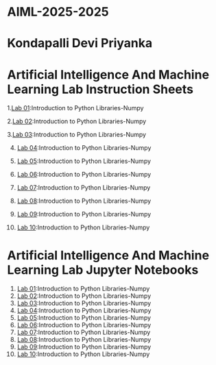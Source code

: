 # AIML-2025-2025
# Kondapalli Devi Priyanka
# Artificial Intelligence And Machine Learning Lab Instruction Sheets

1.[Lab 01]():Introduction to Python Libraries-Numpy

2.[Lab 02]():Introduction to Python Libraries-Numpy

3.[Lab 03]():Introduction to Python Libraries-Numpy

4. [Lab 04](https://github.com/2303A51108/AIML-2025/blob/main/AIML_A4%20(1).pdf):Introduction to Python Libraries-Numpy

5. [Lab 05](https://github.com/2303A51108/AIML-2025/blob/main/AIML_A5.pdf):Introduction to Python Libraries-Numpy

6. [Lab 06]():Introduction to Python Libraries-Numpy

7. [Lab 07]():Introduction to Python Libraries-Numpy

8. [Lab 08]():Introduction to Python Libraries-Numpy

9. [Lab 09]():Introduction to Python Libraries-Numpy

10. [Lab 10]():Introduction to Python Libraries-Numpy

# Artificial Intelligence And Machine Learning Lab Jupyter Notebooks
1. [Lab 01]():Introduction to Python Libraries-Numpy
2. [Lab 02]():Introduction to Python Libraries-Numpy
3. [Lab 03]():Introduction to Python Libraries-Numpy
4. [Lab 04]():Introduction to Python Libraries-Numpy
5. [Lab 05]():Introduction to Python Libraries-Numpy
6. [Lab 06]():Introduction to Python Libraries-Numpy
7. [Lab 07]():Introduction to Python Libraries-Numpy
8. [Lab 08]():Introduction to Python Libraries-Numpy
9. [Lab 09]():Introduction to Python Libraries-Numpy
10. [Lab 10]():Introduction to Python Libraries-Numpy
